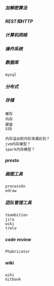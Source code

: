 
##### 加解密算法

##### REST和HTTP

##### 计算机网络

##### 操作系统

##### 数据库
    mysql
    

##### 分布式


##### 存储
    缓存
    内存
    硬盘
    SSD

    内存溢出和内存泄漏区别？
    jvm内存模型？
    spark内存模型？

##### presto


##### 画图工具
    processOn
    edraw    

##### 团队管理工具
    teambition
    jira
    wiki
    trelo

##### code review
    Phabricator

##### wiki
    wiki
    Gitbook


